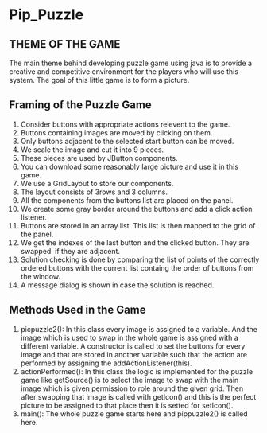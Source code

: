 # Pip_Puzzle
## THEME OF THE GAME ##

The main theme behind developing puzzle game using java is to provide a creative and competitive environment for the players who will use this system. 
The goal of this little game is to form a picture. 

## Framing of the Puzzle Game ##

1. Consider buttons with appropriate actions relevent to the game.
2. Buttons containing images are moved by clicking on them.
3. Only buttons adjacent to the selected start button can be moved.
4. We scale the image and cut it into 9 pieces. 
5. These pieces are used by JButton components.
6. You can download some reasonably large picture and use it in this game. 
7. We use a GridLayout to store our components.
8. The layout consists of 3rows and 3 columns.
9. All the components from the buttons list are placed on the panel. 
10. We create some gray border around the buttons and add a click action listener.
11. Buttons are stored in an array list. This list is then mapped to the grid of the panel. 
12. We get the indexes of the last button and the clicked button. They are swapped  if they are adjacent. 
13. Solution checking is done by comparing the list of points of the correctly ordered buttons with the current list containg the order of buttons from the window. 
14. A message dialog is shown in case the solution is reached.

## Methods Used in the Game ##
1. picpuzzle2():
	In this class every image is assigned to a variable. And the image which is used to swap in the whole game is assigned with a different variable.
	A constructor is called to set the buttons for every image and that are stored in another variable such that the action are performed by assigning the addActionListener(this). 
2. actionPerformed():
 	In this class the logic is implemented for the puzzle game like getSource() is to select the image to swap with the main image which is given permission to role around the given grid.
 	Then after swapping that image is called with getIcon() and this is the perfect picture to be assigned to that place then it is setted for setIcon().
3. main():
	The whole puzzle game starts here and pippuzzle2() is called here. 
